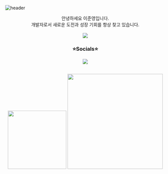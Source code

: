 ![header](https://capsule-render.vercel.app/api?type=slice&color=auto&height=150&section=header&text=Developer&fontSize=50&fontAlign=60&desc=Given&descAlign=77&theme=radical)

<div align="center">
안녕하세요 이준영입니다. <br />
  개발자로서 새로운 도전과 성장 기회를 항상 찾고 있습니다.<br/> 
  </div>
  <br/>

<div align="center">
  <img src="https://hits.seeyoufarm.com/api/count/incr/badge.svg?url=https%3A%2F%2Fgithub.com%2FosanThor%2FREADME&count_bg=%2379C83D&title_bg=%23555555&icon=github.svg&icon_color=%23E7E7E7&title=hits&edge_flat=false" />
 
   <h3> ⭐️Socials⭐️</h3>
  <p align="center">
  <a href = "https://velog.io/@given" target="_blank" rel="opener"  >
  <img src="https://img.shields.io/badge/Velog-20C997?style=flat-square&logo=Velog&logoColor=white"/> 
  </a>  
</p>
  <br>
  </div>
  <div align="center">
  <img height=184.28 src="https://github-readme-stats.vercel.app/api?username=osanThor&count_private=true&rank_icon=github" />
<img width=300 src="https://github-readme-stats.vercel.app/api/top-langs/?username=osanThor&layout=donut" />
  </div>
